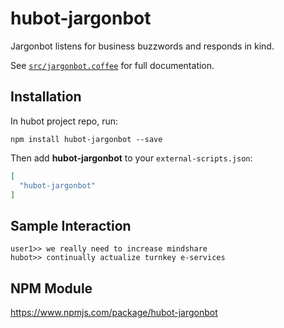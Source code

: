 # hubot-jargonbot

Jargonbot listens for business buzzwords and responds in kind.

See [`src/jargonbot.coffee`](src/jargonbot.coffee) for full documentation.

## Installation

In hubot project repo, run:

`npm install hubot-jargonbot --save`

Then add **hubot-jargonbot** to your `external-scripts.json`:

```json
[
  "hubot-jargonbot"
]
```

## Sample Interaction

```
user1>> we really need to increase mindshare
hubot>> continually actualize turnkey e-services
```

## NPM Module

https://www.npmjs.com/package/hubot-jargonbot

